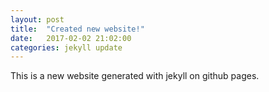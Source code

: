 ```yaml
---
layout: post
title:  "Created new website!"
date:   2017-02-02 21:02:00
categories: jekyll update
---
```

This is a new website generated with jekyll on github pages.
